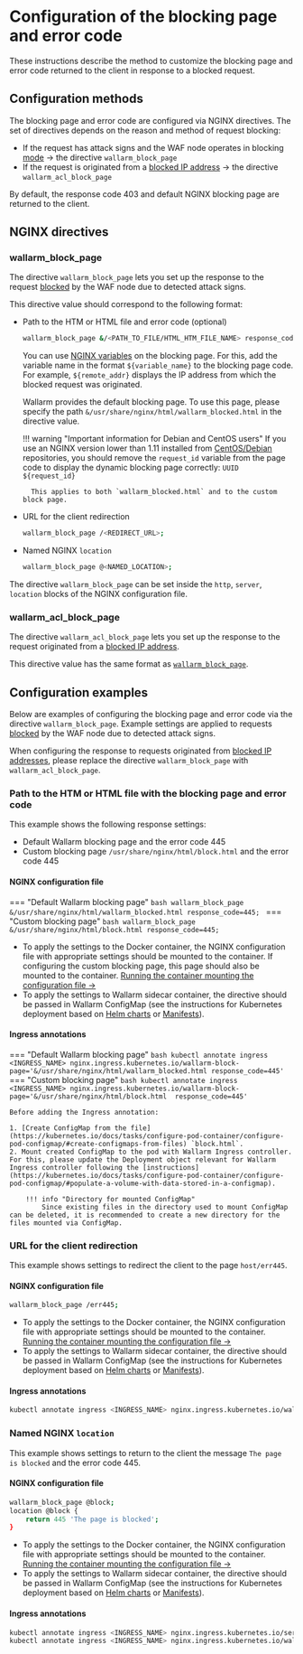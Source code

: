 # Configuration of the blocking page and error code

These instructions describe the method to customize the blocking page and error code returned to the client in response to a blocked request.

## Configuration methods

The blocking page and error code are configured via NGINX directives. The set of directives depends on the reason and method of request blocking:

* If the request has attack signs and the WAF node operates in blocking [mode](../configure-wallarm-mode.md) → the directive `wallarm_block_page`
* If the request is originated from a [blocked IP address](../configure-ip-blocking-en.md) → the directive `wallarm_acl_block_page`

By default, the response code 403 and default NGINX blocking page are returned to the client.

## NGINX directives

### wallarm_block_page

The directive `wallarm_block_page` lets you set up the response to the request [blocked](../configure-wallarm-mode.md) by the WAF node due to detected attack signs.

This directive value should correspond to the following format:

* Path to the HTM or HTML file and error code (optional)

    ```bash
    wallarm_block_page &/<PATH_TO_FILE/HTML_HTM_FILE_NAME> response_code=<CUSTOM_CODE>;
    ```

    You can use [NGINX variables](https://nginx.org/en/docs/varindex.html) on the blocking page. For this, add the variable name in the format `${variable_name}` to the blocking page code. For example, `${remote_addr}` displays the IP address from which the blocked request was originated.

    Wallarm provides the default blocking page. To use this page, please specify the path `&/usr/share/nginx/html/wallarm_blocked.html` in the directive value.

    !!! warning "Important information for Debian and CentOS users"
        If you use an NGINX version lower than 1.11 installed from [CentOS/Debian](../../waf-installation/nginx/dynamic-module-from-distr.md) repositories, you should remove the `request_id` variable from the page code to display the dynamic blocking page correctly:
        ```
        UUID ${request_id}
        ```

        This applies to both `wallarm_blocked.html` and to the custom block page.

* URL for the client redirection

    ``` bash
    wallarm_block_page /<REDIRECT_URL>;
    ```

* Named NGINX `location`

    ``` bash
    wallarm_block_page @<NAMED_LOCATION>;
    ```

The directive `wallarm_block_page` can be set inside the `http`, `server`, `location` blocks of the NGINX configuration file.

### wallarm_acl_block_page

The directive `wallarm_acl_block_page` lets you set up the response to the request originated from a [blocked IP address](../configure-ip-blocking-en.md).

This directive value has the same format as [`wallarm_block_page`](#wallarm_block_page).

## Configuration examples

Below are examples of configuring the blocking page and error code via the directive `wallarm_block_page`. Example settings are applied to requests [blocked](../configure-wallarm-mode.md) by the WAF node due to detected attack signs.

When configuring the response to requests originated from [blocked IP addresses](../configure-ip-blocking-en.md), please replace the directive `wallarm_block_page` with `wallarm_acl_block_page`.

### Path to the HTM or HTML file with the blocking page and error code

This example shows the following response settings:

* Default Wallarm blocking page and the error code 445
* Custom blocking page `/usr/share/nginx/html/block.html` and the error code 445

#### NGINX configuration file

=== "Default Wallarm blocking page"
    ```bash
    wallarm_block_page &/usr/share/nginx/html/wallarm_blocked.html response_code=445;
    ```
=== "Custom blocking page"
    ```bash
    wallarm_block_page &/usr/share/nginx/html/block.html response_code=445;
    ```

* To apply the settings to the Docker container, the NGINX configuration file with appropriate settings should be mounted to the container. If configuring the custom blocking page, this page should also be mounted to the container. [Running the container mounting the configuration file →](../installation-docker-en.md#run-the-container-mounting-the-configuration-file)
* To apply the settings to Wallarm sidecar container, the directive should be passed in Wallarm ConfigMap (see the instructions for Kubernetes deployment based on [Helm charts](../installation-guides/kubernetes/wallarm-sidecar-container-helm.md#step-1-creating-wallarm-configmap) or [Manifests](../installation-guides/kubernetes/wallarm-sidecar-container-manifest.md#step-1-creating-wallarm-configmap)).

#### Ingress annotations

=== "Default Wallarm blocking page"
    ```bash
    kubectl annotate ingress <INGRESS_NAME> nginx.ingress.kubernetes.io/wallarm-block-page='&/usr/share/nginx/html/wallarm_blocked.html response_code=445'
    ```
=== "Custom blocking page"
    ```bash
    kubectl annotate ingress <INGRESS_NAME> nginx.ingress.kubernetes.io/wallarm-block-page='&/usr/share/nginx/html/block.html  response_code=445'
    ```

    Before adding the Ingress annotation:
    
    1. [Create ConfigMap from the file](https://kubernetes.io/docs/tasks/configure-pod-container/configure-pod-configmap/#create-configmaps-from-files) `block.html`.
    2. Mount created ConfigMap to the pod with Wallarm Ingress controller. For this, please update the Deployment object relevant for Wallarm Ingress controller following the [instructions](https://kubernetes.io/docs/tasks/configure-pod-container/configure-pod-configmap/#populate-a-volume-with-data-stored-in-a-configmap).

        !!! info "Directory for mounted ConfigMap"
            Since existing files in the directory used to mount ConfigMap can be deleted, it is recommended to create a new directory for the files mounted via ConfigMap.

### URL for the client redirection

This example shows settings to redirect the client to the page `host/err445`.

#### NGINX configuration file

```bash
wallarm_block_page /err445;
```

* To apply the settings to the Docker container, the NGINX configuration file with appropriate settings should be mounted to the container. [Running the container mounting the configuration file →](../installation-docker-en.md#run-the-container-mounting-the-configuration-file)
* To apply the settings to Wallarm sidecar container, the directive should be passed in Wallarm ConfigMap (see the instructions for Kubernetes deployment based on [Helm charts](../installation-guides/kubernetes/wallarm-sidecar-container-helm.md#step-1-creating-wallarm-configmap) or [Manifests](../installation-guides/kubernetes/wallarm-sidecar-container-manifest.md#step-1-creating-wallarm-configmap)).

#### Ingress annotations

```bash
kubectl annotate ingress <INGRESS_NAME> nginx.ingress.kubernetes.io/wallarm-block-page='/err445'
```

### Named NGINX `location`

This example shows settings to return to the client the message `The page is blocked` and the error code 445.

#### NGINX configuration file

```bash
wallarm_block_page @block;
location @block {
    return 445 'The page is blocked';
}
```

* To apply the settings to the Docker container, the NGINX configuration file with appropriate settings should be mounted to the container. [Running the container mounting the configuration file →](../installation-docker-en.md#run-the-container-mounting-the-configuration-file)
* To apply the settings to Wallarm sidecar container, the directive should be passed in Wallarm ConfigMap (see the instructions for Kubernetes deployment based on [Helm charts](../installation-guides/kubernetes/wallarm-sidecar-container-helm.md#step-1-creating-wallarm-configmap) or [Manifests](../installation-guides/kubernetes/wallarm-sidecar-container-manifest.md#step-1-creating-wallarm-configmap)).

#### Ingress annotations

```bash
kubectl annotate ingress <INGRESS_NAME> nginx.ingress.kubernetes.io/server-snippet="location @block {return 445 'The page is blocked';}"
kubectl annotate ingress <INGRESS_NAME> nginx.ingress.kubernetes.io/wallarm-block-page='@block'
```
